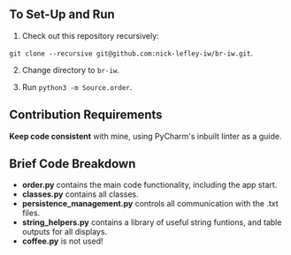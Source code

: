 ## To Set-Up and Run

1. Check out this repository recursively:

  `git clone --recursive git@github.com:nick-lefley-iw/br-iw.git`.

2. Change directory to `br-iw`.

3. Run `python3 -m Source.order`.



## Contribution Requirements

**Keep code consistent** with mine, using PyCharm's inbuilt linter as a guide. 


## Brief Code Breakdown

+ **order.py** contains the main code functionality, including the app start.
+ **classes.py** contains all classes.
+ **persistence_management.py** controls all communication with the .txt files.
+ **string_helpers.py** contains a library of useful string funtions, and table outputs for all displays.
+ **coffee.py** is not used!
